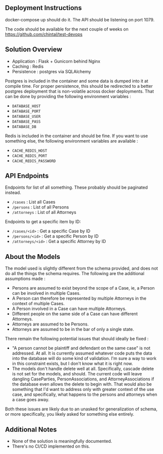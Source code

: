 

Deployment Instructions
-----------------------

docker-compose up should do it.
The API should be listening on port 1079.

The code should be available for the next couple of weeks on 
https://github.com/chintal/test-devops

Solution Overview
-----------------

  - Application : Flask + Gunicorn behind Nginx
  - Caching :     Redis
  - Persistence : postgres via SQLAlchemy

Postgres is included in the container and some data is dumped into it at
compile time. For proper persistence, this should be redirected to a better
postgres deployment that is non-volatile across docker deployments. That can 
be done by providing the following environment variables :

  - `DATABASE_HOST`
  - `DATABASE_PORT`
  - `DATABASE_USER`
  - `DATABASE_PASS`
  - `DATABASE_DB`

Redis is included in the container and should be fine. If you want to use 
something else, the following environment variables are available :

  - `CACHE_REDIS_HOST`
  - `CACHE_REDIS_PORT`
  - `CACHE_REDIS_PASSWORD`

API Endpoints
-------------

Endpoints for list of all something. These probably should be paginated
instead.

  - `/cases` : List all Cases 
  - `/persons` : List of all Persons
  - `/attorneys` : List of all Attorneys 

Endpoints to get a specific item by ID: 

  - `/cases/<id>` : Get a specific Case by ID 
  - `/persons/<id>` : Get a specific Person by ID
  - `/attorneys/<id>` : Get a specific Attorney by ID 


About the Models
----------------

The model used is slightly different from the schema provided, and does not
do all the things the schema requires. The following are the additional 
assumptions made :

  - Persons are assumed to exist beyond the scope of a Case, ie, a Person can 
    be involved in multiple Cases.
  - A Person can therefore be represented by multiple Attorneys in the context
    of multiple Cases.
  - A Person involved in a Case can have multiple Attorneys. 
  - Different people on the same side of a Case can have different Attorneys.
  - Attorneys are assumed to be Persons.
  - Attorneys are assumed to be in the bar of only a single state.
  
There remain the following potential issues that should ideally be fixed :

  - "A person cannot be plaintiff and defendant on the same case" is not 
    addressed. At all. It is currently assumed whatever code puts the data 
    into the database will do some kind of validation. I'm sure a way to 
    work in this constraint exists, but I don't know what it is right now.
  - The models don't handle delete well at all. Specifically, cascade delete 
    is not set for the models, and should. The current code will leave 
    dangling CaseParties, PersonAssociations, and AttorneyAssociations if
    the database even allows the delete to begin with. That would also be 
    something that I'd want to address only with greater context of the use 
    case, and specifically, what happens to the persons and attorneys when 
    a case goes away.

Both these issues are likely due to an unasked for generalization of schema, 
or more specifically, you likely asked for something else entirely.     

Additional Notes
----------------

  - None of the solution is meaningfully documented.
  - There's no CI/CD implemented on this.
  